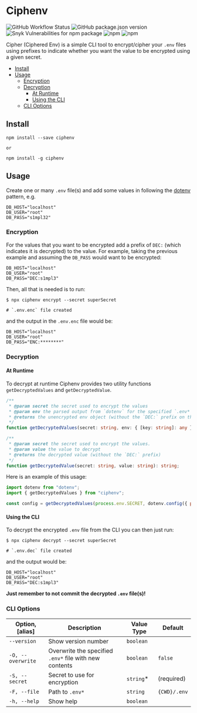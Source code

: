 # Ciphenv

![GitHub Workflow Status](https://img.shields.io/github/workflow/status/dvprrsh/ciphenv/Build%20and%20Publish?logo=github&style=for-the-badge)
![GitHub package.json version](https://img.shields.io/github/package-json/v/dvprrsh/Ciphenv?logo=github&style=for-the-badge)
![Snyk Vulnerabilities for npm package](https://img.shields.io/snyk/vulnerabilities/npm/ciphenv?logo=snyk&style=for-the-badge)
![npm](https://img.shields.io/npm/dw/ciphenv?logo=npm&style=for-the-badge)
![npm](https://img.shields.io/npm/v/ciphenv?logo=npm&style=for-the-badge)

Cipher (Ciphered Env) is a simple CLI tool to encrypt/cipher your `.env` files using prefixes to indicate whether you want the value to be encrypted using a given secret.

- [Install](#install)
- [Usage](#usage)
  - [Encryption](#encryption)
  - [Decryption](#decryption)
    - [At Runtime](#at-runtime)
    - [Using the CLI](#using-the-cli)
  - [CLI Options](#cli-options)

## Install

```shell
npm install --save ciphenv

or

npm install -g ciphenv
```

## Usage

Create one or many `.env` file(s) and add some values in following the [dotenv](https://www.npmjs.com/package/dotenv) pattern, e.g.

```text
DB_HOST="localhost"
DB_USER="root"
DB_PASS="s1mpl32"
```

### Encryption

For the values that you want to be encrypted add a prefix of `DEC:` (which indicates it is decrypted) to the value. For example, taking the previous example and assuming the `DB_PASS` would want to be encrypted:

```text
DB_HOST="localhost"
DB_USER="root"
DB_PASS="DEC:s1mpl3"
```

Then, all that is needed is to run:

```shell
$ npx ciphenv encrypt --secret superSecret

# `.env.enc` file created
```

and the output in the `.env.enc` file would be:

```text
DB_HOST="localhost"
DB_USER="root"
DB_PASS="ENC:********"
```

### Decryption

#### At Runtime

To decrypt at runtime Ciphenv provides two utility functions `getDecryptedValues` and `getDecryptedValue`.

```ts
/**
 * @param secret the secret used to encrypt the values
 * @param env the parsed output from `dotenv` for the specified `.env*` file
 * @returns the unencrypted env object (without the `DEC:` prefix on the values)
 */
function getDecryptedValues(secret: string, env: { [key: string]: any }): { [key: string]: any };

/**
 * @param secret the secret used to encrypt the values.
 * @param value the value to decrypt
 * @returns the decrypted value (without the `DEC:` prefix)
 */
function getDecryptedValue(secret: string, value: string): string;
```

Here is an example of this usage:

```js
import dotenv from "dotenv";
import { getDecryptedValues } from "ciphenv";

const config = getDecryptedValues(process.env.SECRET, dotenv.config({ path: `.env.${NODE_ENV}.enc` }).parsed);
```

#### Using the CLI

To decrypt the encrypted `.env` file from the CLI you can then just run:

```shell
$ npx ciphenv decrypt --secret superSecret

# `.env.dec` file created
```

and the output would be:

```text
DB_HOST="localhost"
DB_USER="root"
DB_PASS="DEC:s1mpl3"
```

**Just remember to not commit the decrypted `.env` file(s)!**

### CLI Options

| Option, [alias]   | Description                                            | Value Type | Default      |
| ----------------- | ------------------------------------------------------ | ---------- | ------------ |
| `--version`       | Show version number                                    | `boolean`  |              |
| `-O, --overwrite` | Overwrite the specified `.env*` file with new contents | `boolean`  | `false`      |
| `-S, --secret`    | Secret to use for encryption                           | `string`\* | (required)   |
| `-F, --file`      | Path to `.env*`                                        | `string`   | `{CWD}/.env` |
| `-h, --help`      | Show help                                              | `boolean`  |              |
